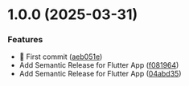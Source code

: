 # 1.0.0 (2025-03-31)


### Features

* 🎉 First commit ([aeb051e](https://github.com/Ekonum/GUI/commit/aeb051e6a9f0605d1589ec0f96c0b99357a6fad8))
* Add Semantic Release for Flutter App ([f081964](https://github.com/Ekonum/GUI/commit/f0819649670ae214a4d2ae555dea2ea1db3b9dbb))
* Add Semantic Release for Flutter App ([04abd35](https://github.com/Ekonum/GUI/commit/04abd35a2d995fdbcd41db6ed0999b53fdbbf024))
